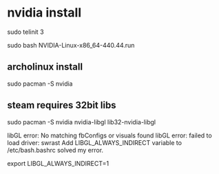 # nvidia install
sudo telinit 3

sudo bash NVIDIA-Linux-x86_64-440.44.run


## archolinux install
sudo pacman -S nvidia

## steam requires 32bit libs
sudo pacman -S nvidia nvidia-libgl lib32-nvidia-libgl


libGL error: No matching fbConfigs or visuals found
libGL error: failed to load driver: swrast
Add LIBGL_ALWAYS_INDIRECT variable to /etc/bash.bashrc solved my error.


export LIBGL_ALWAYS_INDIRECT=1
